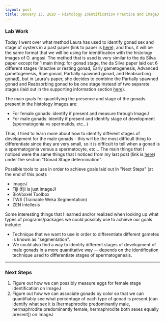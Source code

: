 ```yaml
---
layout: post
title: January 13, 2020 - Histology Identification Practice and ImageJ
---
```


### Lab Work 

Today I went over what method Laura has used to identify gonad sex and stage of oysters in a past paper (link to paper is [here](https://esajournals.onlinelibrary.wiley.com/doi/abs/10.1002/eap.2060)), and thus, it will be the same format that we will be using for identification with the histology images of O. angasi. The method that is used is very similar to the da Silva paper except for 1 main thing: for gonad stage, the da Silva paper laid out 6 different stages (Inactive or resting gonad, Early gametogenesis, Advanced gametogenesis, Ripe gonad, Partially spawned gonad, and Reabsorbing gonad), but in Laura's paper, she decides to combine the Partially spawned gonad and Reabsorbing gonad to be one stage instead of two separate stages (laid out in the supporting information section [here](https://esajournals.onlinelibrary.wiley.com/action/downloadSupplement?doi=10.1002%2Feap.2060&file=eap2060-sup-0001-AppendixS1.pdf)). 

The main goals for quantifying the presence and stage of the gonads present in the histology images are: 

* For female gonads: identify if present and measure through ImageJ
* For male gonads: identify if present and identify stage of development (spermatogonia vs spermatids, etc...)

Thus, I tried to learn more about how to identify different stages of development for the male gonads - this will be the most difficult thing to differentiate since they are very small, so it is difficult to tell when a gonad is a spermatogonia versus a spermatocyte, etc... The main things that I noticed were the same things that I noticed from my last post (link is [here](https://h-ra.github.io/15-HistologyPapersPt2&DeterminationPractice/)) under the section "Gonad Stage determination". 

Possible tools to use in order to achieve goals laid out in "Next Steps" (at the end of this post):

* ImageJ
* Fiji (fiji is just imageJ)
* BioVoxxel Toolbox
* TWS (Trainable Weka Segmentation)
* ZEN Intellesis

Some interesting things that I learned and/or realized when looking up what types of programs/packages we could possibly use to achieve our goals include:

* Technique that we want to use in order to differentiate different gametes is known as "segmentation".
* We could also find a way to identify different stages of development of male gonads in a more quantitative way -- depends on the identification technique used to differentiate stages of spermatogenesis.  

---

### Next Steps

1. Figure out how we can possibly measure eggs for female stage identification on ImageJ
2. Figure out how we can associate gonads by color so that we can quantifiably see what percentage of each type of gonad is present (can identify what sex it is [hermaphrodite predominantly male, hermaphrodite predominantly female, hermaphrodite both sexes equally present]) on ImageJ
